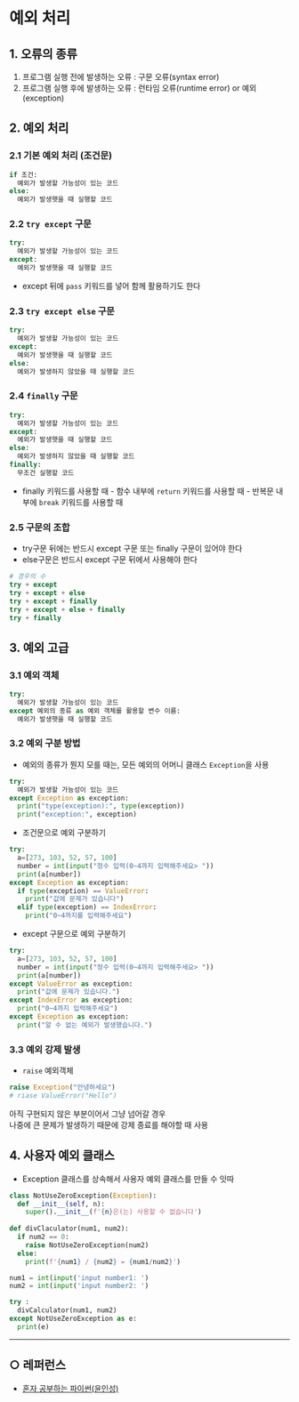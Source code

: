 예외 처리
===

## 1. 오류의 종류
1. 프로그램 실행 전에 발생하는 오류 : 구문 오류(syntax error)
2. 프로그램 실행 후에 발생하는 오류 : 런타임 오류(runtime error) or 예외(exception)

## 2. 예외 처리
### 2.1 기본 예외 처리 (조건문)
```python
if 조건:
  예외가 발생할 가능성이 있는 코드
else:
  예외가 발생햇을 때 실행할 코드
```

### 2.2 `try except` 구문
```python
try:
  예외가 발생할 가능성이 있는 코드
except:
  예외가 발생햇을 때 실행할 코드
```
- except 뒤에 `pass` 키워드를 넣어 함께 활용하기도 한다

### 2.3 `try except else` 구문
```python
try:
  예외가 발생할 가능성이 있는 코드
except:
  예외가 발생햇을 때 실행할 코드
else:
  예외가 발생하지 않았을 때 실행할 코드
```

### 2.4 `finally` 구문
```python
try:
  예외가 발생할 가능성이 있는 코드
except:
  예외가 발생햇을 때 실행할 코드
else:
  예외가 발생하지 않았을 때 실행할 코드
finally:
  무조건 실행할 코드
```
- finally 키워드를 사용할 때
\- 함수 내부에 `return` 키워드를 사용할 때
\- 반복문 내부에 `break` 키워드를 사용할 때

### 2.5 구문의 조합
- try구문 뒤에는 반드시 except 구문 또는 finally 구문이 있어야 한다
- else구문은 반드시 except 구문 뒤에서 사용해야 한다
```python
# 경우의 수
try + except
try + except + else
try + except + finally
try + except + else + finally
try + finally
```

## 3. 예외 고급
### 3.1 예외 객체
```python
try:
  예외가 발생할 가능성이 있는 코드
except 예외의 종류 as 예외 객체를 활용할 변수 이름:
  예외가 발생햇을 때 실행할 코드
```

### 3.2 예외 구분 방법
- 예외의 종류가 뭔지 모를 때는, 모든 예외의 어머니 클래스 `Exception`을 사용
```python
try:
  예외가 발생할 가능성이 있는 코드
except Exception as exception:
  print("type(exception):", type(exception))
  print("exception:", exception)
```
- 조건문으로 예외 구분하기
```python
try:
  a=[273, 103, 52, 57, 100]
  number = int(input("정수 입력(0~4까지 입력해주세요> "))
  print(a[number])
except Exception as exception:
  if type(exception) == ValueError:
    print("값에 문제가 있습니다")
  elif type(exception) == IndexError:
    print("0~4까지를 입력해주세요")
```

- except 구문으로 예외 구분하기
```python
try:
  a=[273, 103, 52, 57, 100]
  number = int(input("정수 입력(0~4까지 입력해주세요> "))
  print(a[number])
except ValueError as exception:
  print("값에 문제가 있습니다.")
except IndexError as exception:
  print("0~4까지 입력해주세요")
except Exception as exception:
  print("알 수 없는 예외가 발생했습니다.")
```

### 3.3 예외 강제 발생
- `raise` 예외객체
```python
raise Exception("안녕하세요")
# riase ValueError("Hello")
```
아직 구현되지 않은 부분이어서 그냥 넘어갈 경우   
나중에 큰 문제가 발생하기 때문에 강제 종료를 해야할 때 사용


## 4. 사용자 예외 클래스
- Exception 클래스를 상속해서 사용자 예외 클래스를 만들 수 잇따
```python
class NotUseZeroException(Exception):
  def __init__(self, n):
    super().__init__(f'{n}은(는) 사용할 수 없습니다')
   
def divClaculator(num1, num2):
  if num2 == 0:
    raise NotUseZeroException(num2)
  else:
    print(f'{num1} / {num2} = {num1/num2}')

num1 = int(input('input number1: ')
num2 = int(input('input number2: ')

try :
  divCalculator(num1, num2)
except NotUseZeroException as e:
  print(e)

```
___
## ○ 레퍼런스
* [혼자 공부하는 파이썬(윤인성)](https://www.hanbit.co.kr/store/books/look.php?p_code=B2587075793)
